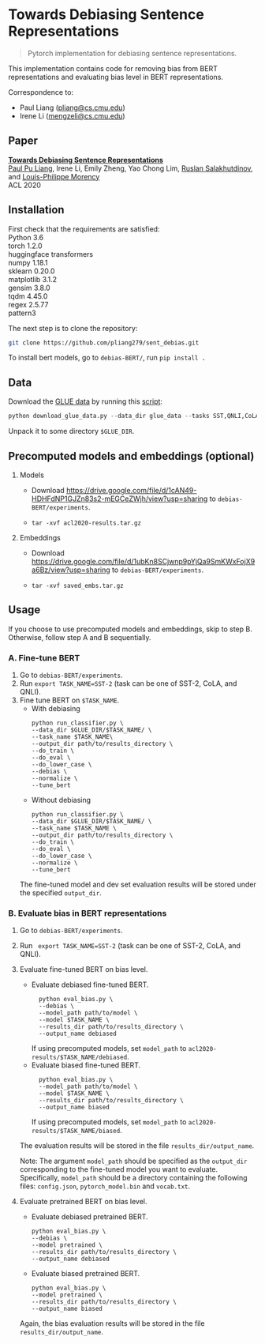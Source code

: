 # Towards Debiasing Sentence Representations

> Pytorch implementation for debiasing sentence representations.

This implementation contains code for removing bias from BERT representations and evaluating bias level in BERT representations.

Correspondence to: 
  - Paul Liang (pliang@cs.cmu.edu)
  - Irene Li (mengzeli@cs.cmu.edu)

## Paper

[**Towards Debiasing Sentence Representations**](http://www.cs.cmu.edu/~pliang/papers/acl2020_debiasing.pdf)<br>
[Paul Pu Liang](http://www.cs.cmu.edu/~pliang/), Irene Li, Emily Zheng, Yao Chong Lim, [Ruslan Salakhutdinov](https://www.cs.cmu.edu/~rsalakhu/), and [Louis-Philippe Morency](https://www.cs.cmu.edu/~morency/)<br>
ACL 2020

## Installation

First check that the requirements are satisfied:</br>
Python 3.6</br>
torch 1.2.0</br>
huggingface transformers</br>
numpy 1.18.1</br>
sklearn 0.20.0</br>
matplotlib 3.1.2</br>
gensim 3.8.0 </br>
tqdm 4.45.0</br>
regex 2.5.77</br>
pattern3</br>

The next step is to clone the repository:
```bash
git clone https://github.com/pliang279/sent_debias.git
```

To install bert models, go to `debias-BERT/`, run ```pip install .```

## Data
Download the [GLUE data](https://gluebenchmark.com/tasks) by running this [script](https://gist.github.com/W4ngatang/60c2bdb54d156a41194446737ce03e2e):
```python
python download_glue_data.py --data_dir glue_data --tasks SST,QNLI,CoLA
```
Unpack it to some directory `$GLUE_DIR`.

## Precomputed models and embeddings (optional)
1. Models
    * Download https://drive.google.com/file/d/1cAN49-HDHFdNP1GJZn83s2-mEGCeZWjh/view?usp=sharing to `debias-BERT/experiments`.
    * 
      ```
      tar -xvf acl2020-results.tar.gz
      ```

2. Embeddings
    * Download https://drive.google.com/file/d/1ubKn8SCjwnp9pYjQa9SmKWxFojX9a6Bz/view?usp=sharing to `debias-BERT/experiments`.
    * 
      ```
      tar -xvf saved_embs.tar.gz
      ```

## Usage

If you choose to use precomputed models and embeddings, skip to step B. Otherwise, follow step A and B sequentially.

### A. Fine-tune BERT

1. Go to `debias-BERT/experiments`.
2. Run `export TASK_NAME=SST-2` (task can be one of SST-2, CoLA, and QNLI).
4. Fine tune BERT on `$TASK_NAME`.
    * With debiasing
      ```
      python run_classifier.py \
      --data_dir $GLUE_DIR/$TASK_NAME/ \
      --task_name $TASK_NAME\
      --output_dir path/to/results_directory \
      --do_train \
      --do_eval \
      --do_lower_case \
      --debias \
      --normalize \
      --tune_bert 
      ```
    * Without debiasing
      ```
      python run_classifier.py \
      --data_dir $GLUE_DIR/$TASK_NAME/ \
      --task_name $TASK_NAME \
      --output_dir path/to/results_directory \
      --do_train \
      --do_eval \
      --do_lower_case \
      --normalize \
      --tune_bert 
      ```
    The fine-tuned model and dev set evaluation results will be stored under the specified `output_dir`.

### B. Evaluate bias in BERT representations

1. Go to `debias-BERT/experiments`.
2. Run ` export TASK_NAME=SST-2` (task can be one of SST-2, CoLA, and QNLI).
3. Evaluate fine-tuned BERT on bias level.
    * Evaluate debiased fine-tuned BERT.
      ```
        python eval_bias.py \
        --debias \
        --model_path path/to/model \
        --model $TASK_NAME \
        --results_dir path/to/results_directory \
        --output_name debiased
      ```
      If using precomputed models, set `model_path` to `acl2020-results/$TASK_NAME/debiased`.
    * Evaluate biased fine-tuned BERT.
      ```
        python eval_bias.py \
        --model_path path/to/model \
        --model $TASK_NAME \
        --results_dir path/to/results_directory \
        --output_name biased
      ```
      If using precomputed models, set `model_path` to `acl2020-results/$TASK_NAME/biased`.

    The evaluation results will be stored in the file `results_dir/output_name`. 

    Note: The argument `model_path` should be specified as the `output_dir` corresponding to the fine-tuned model you want to evaluate. Specifically, `model_path` should be a directory containing the following files: `config.json`, `pytorch_model.bin` and `vocab.txt`. 
4. Evaluate pretrained BERT on bias level.
    * Evaluate debiased pretrained BERT.
      ```
      python eval_bias.py \
      --debias \
      --model pretrained \
      --results_dir path/to/results_directory \
      --output_name debiased 
      ```
    * Evaluate biased pretrained BERT.
      ```
      python eval_bias.py \
      --model pretrained \
      --results_dir path/to/results_directory \
      --output_name biased 
      ```
    Again, the bias evaluation results will be stored in the file `results_dir/output_name`.
